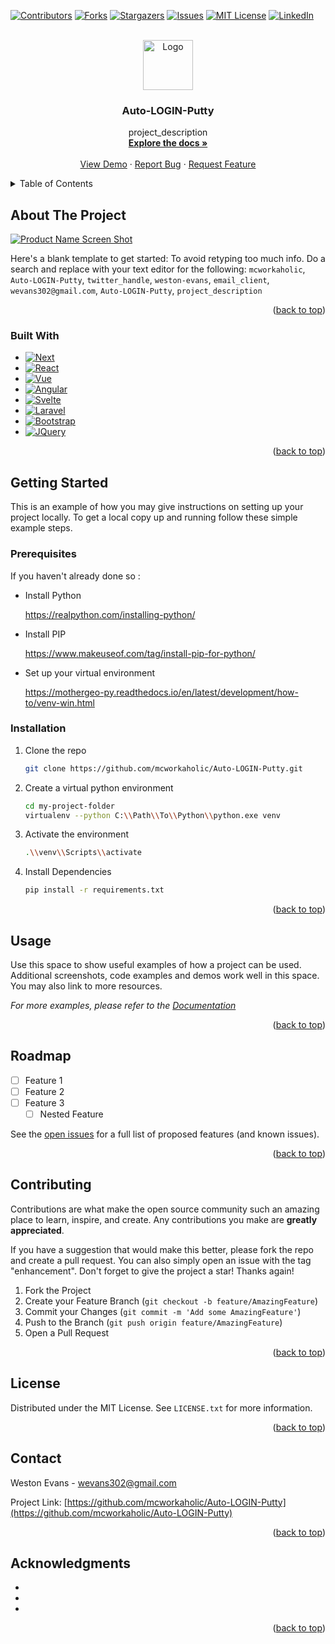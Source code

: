 <!-- Improved compatibility of back to top link: See: https://github.com/othneildrew/Best-README-Template/pull/73 -->
<a name="readme-top"></a>
<!--
*** Thanks for checking out the Best-README-Template. If you have a suggestion
*** that would make this better, please fork the repo and create a pull request
*** or simply open an issue with the tag "enhancement".
*** Don't forget to give the project a star!
*** Thanks again! Now go create something AMAZING! :D
-->



<!-- PROJECT SHIELDS -->
<!--
*** I'm using markdown "reference style" links for readability.
*** Reference links are enclosed in brackets [ ] instead of parentheses ( ).
*** See the bottom of this document for the declaration of the reference variables
*** for contributors-url, forks-url, etc. This is an optional, concise syntax you may use.
*** https://www.markdownguide.org/basic-syntax/#reference-style-links
-->
[![Contributors][contributors-shield]][contributors-url]
[![Forks][forks-shield]][forks-url]
[![Stargazers][stars-shield]][stars-url]
[![Issues][issues-shield]][issues-url]
[![MIT License][license-shield]][license-url]
[![LinkedIn][linkedin-shield]][linkedin-url]



<!-- PROJECT LOGO -->
<br />
<div align="center">
  <a href="https://github.com/mcworkaholic/Auto-LOGIN-Putty">
    <img src="images/logo.png" alt="Logo" width="80" height="80">
  </a>

<h3 align="center">Auto-LOGIN-Putty</h3>

  <p align="center">
    project_description
    <br />
    <a href="https://github.com/mcworkaholic/Auto-LOGIN-Putty"><strong>Explore the docs »</strong></a>
    <br />
    <br />
    <a href="https://github.com/mcworkaholic/Auto-LOGIN-Putty">View Demo</a>
    ·
    <a href="https://github.com/mcworkaholic/Auto-LOGIN-Putty/issues">Report Bug</a>
    ·
    <a href="https://github.com/mcworkaholic/Auto-LOGIN-Putty/issues">Request Feature</a>
  </p>
</div>



<!-- TABLE OF CONTENTS -->
<details>
  <summary>Table of Contents</summary>
  <ol>
    <li>
      <a href="#about-the-project">About The Project</a>
      <ul>
        <li><a href="#built-with">Built With</a></li>
      </ul>
    </li>
    <li>
      <a href="#getting-started">Getting Started</a>
      <ul>
        <li><a href="#prerequisites">Prerequisites</a></li>
        <li><a href="#installation">Installation</a></li>
      </ul>
    </li>
    <li><a href="#usage">Usage</a></li>
    <li><a href="#roadmap">Roadmap</a></li>
    <li><a href="#contributing">Contributing</a></li>
    <li><a href="#license">License</a></li>
    <li><a href="#contact">Contact</a></li>
    <li><a href="#acknowledgments">Acknowledgments</a></li>
  </ol>
</details>



<!-- ABOUT THE PROJECT -->
## About The Project

[![Product Name Screen Shot][product-screenshot]](https://example.com)

Here's a blank template to get started: To avoid retyping too much info. Do a search and replace with your text editor for the following: `mcworkaholic`, `Auto-LOGIN-Putty`, `twitter_handle`, `weston-evans`, `email_client`, `wevans302@gmail.com`, `Auto-LOGIN-Putty`, `project_description`

<p align="right">(<a href="#readme-top">back to top</a>)</p>



### Built With

* [![Next][Next.js]][Next-url]
* [![React][React.js]][React-url]
* [![Vue][Vue.js]][Vue-url]
* [![Angular][Angular.io]][Angular-url]
* [![Svelte][Svelte.dev]][Svelte-url]
* [![Laravel][Laravel.com]][Laravel-url]
* [![Bootstrap][Bootstrap.com]][Bootstrap-url]
* [![JQuery][JQuery.com]][JQuery-url]

<p align="right">(<a href="#readme-top">back to top</a>)</p>



<!-- GETTING STARTED -->
## Getting Started

This is an example of how you may give instructions on setting up your project locally.
To get a local copy up and running follow these simple example steps.

### Prerequisites

If you haven't already done so : 
* Install Python
  <p><a href="https://realpython.com/installing-python/">https://realpython.com/installing-python/</a></p>
* Install PIP
  <p><a href="https://www.makeuseof.com/tag/install-pip-for-python/">https://www.makeuseof.com/tag/install-pip-for-python/</a></p>
* Set up your virtual environment
  <p><a href="https://mothergeo-py.readthedocs.io/en/latest/development/how-to/venv-win.html">https://mothergeo-py.readthedocs.io/en/latest/development/how-to/venv-win.html</a></p>

### Installation

1. Clone the repo
   ```sh
   git clone https://github.com/mcworkaholic/Auto-LOGIN-Putty.git
   ```
2. Create a virtual python environment
   ```sh
   cd my-project-folder 
   virtualenv --python C:\\Path\\To\\Python\\python.exe venv
   ```
3. Activate the environment
   ```sh
   .\\venv\\Scripts\\activate
   ```
4. Install Dependencies
   ```sh
   pip install -r requirements.txt
   ```

<p align="right">(<a href="#readme-top">back to top</a>)</p>



<!-- USAGE EXAMPLES -->
## Usage

Use this space to show useful examples of how a project can be used. Additional screenshots, code examples and demos work well in this space. You may also link to more resources.

_For more examples, please refer to the [Documentation](https://example.com)_

<p align="right">(<a href="#readme-top">back to top</a>)</p>



<!-- ROADMAP -->
## Roadmap

- [ ] Feature 1
- [ ] Feature 2
- [ ] Feature 3
    - [ ] Nested Feature

See the [open issues](https://github.com/mcworkaholic/Auto-LOGIN-Putty/issues) for a full list of proposed features (and known issues).

<p align="right">(<a href="#readme-top">back to top</a>)</p>



<!-- CONTRIBUTING -->
## Contributing

Contributions are what make the open source community such an amazing place to learn, inspire, and create. Any contributions you make are **greatly appreciated**.

If you have a suggestion that would make this better, please fork the repo and create a pull request. You can also simply open an issue with the tag "enhancement".
Don't forget to give the project a star! Thanks again!

1. Fork the Project
2. Create your Feature Branch (`git checkout -b feature/AmazingFeature`)
3. Commit your Changes (`git commit -m 'Add some AmazingFeature'`)
4. Push to the Branch (`git push origin feature/AmazingFeature`)
5. Open a Pull Request

<p align="right">(<a href="#readme-top">back to top</a>)</p>



<!-- LICENSE -->
## License

Distributed under the MIT License. See `LICENSE.txt` for more information.

<p align="right">(<a href="#readme-top">back to top</a>)</p>



<!-- CONTACT -->
## Contact

Weston Evans - wevans302@gmail.com 

Project Link: [https://github.com/mcworkaholic/Auto-LOGIN-Putty](https://github.com/mcworkaholic/Auto-LOGIN-Putty)

<p align="right">(<a href="#readme-top">back to top</a>)</p>



<!-- ACKNOWLEDGMENTS -->
## Acknowledgments

* []()
* []()
* []()

<p align="right">(<a href="#readme-top">back to top</a>)</p>



<!-- MARKDOWN LINKS & IMAGES -->
<!-- https://www.markdownguide.org/basic-syntax/#reference-style-links -->
[contributors-shield]: https://img.shields.io/github/contributors/mcworkaholic/Auto-LOGIN-Putty.svg?style=for-the-badge
[contributors-url]: https://github.com/mcworkaholic/Auto-LOGIN-Putty/graphs/contributors
[forks-shield]: https://img.shields.io/github/forks/mcworkaholic/Auto-LOGIN-Putty.svg?style=for-the-badge
[forks-url]: https://github.com/mcworkaholic/Auto-LOGIN-Putty/network/members
[stars-shield]: https://img.shields.io/github/stars/mcworkaholic/Auto-LOGIN-Putty.svg?style=for-the-badge
[stars-url]: https://github.com/mcworkaholic/Auto-LOGIN-Putty/stargazers
[issues-shield]: https://img.shields.io/github/issues/mcworkaholic/Auto-LOGIN-Putty.svg?style=for-the-badge
[issues-url]: https://github.com/mcworkaholic/Auto-LOGIN-Putty/issues
[license-shield]: https://img.shields.io/github/license/mcworkaholic/Auto-LOGIN-Putty.svg?style=for-the-badge
[license-url]: https://github.com/mcworkaholic/Auto-LOGIN-Putty/blob/master/LICENSE.txt
[linkedin-shield]: https://img.shields.io/badge/-LinkedIn-black.svg?style=for-the-badge&logo=linkedin&colorB=555
[linkedin-url]: https://linkedin.com/in/weston-evans
[product-screenshot]: images/screenshot.png
[Next.js]: https://img.shields.io/badge/next.js-000000?style=for-the-badge&logo=nextdotjs&logoColor=white
[Next-url]: https://nextjs.org/
[React.js]: https://img.shields.io/badge/React-20232A?style=for-the-badge&logo=react&logoColor=61DAFB
[React-url]: https://reactjs.org/
[Vue.js]: https://img.shields.io/badge/Vue.js-35495E?style=for-the-badge&logo=vuedotjs&logoColor=4FC08D
[Vue-url]: https://vuejs.org/
[Angular.io]: https://img.shields.io/badge/Angular-DD0031?style=for-the-badge&logo=angular&logoColor=white
[Angular-url]: https://angular.io/
[Svelte.dev]: https://img.shields.io/badge/Svelte-4A4A55?style=for-the-badge&logo=svelte&logoColor=FF3E00
[Svelte-url]: https://svelte.dev/
[Laravel.com]: https://img.shields.io/badge/Laravel-FF2D20?style=for-the-badge&logo=laravel&logoColor=white
[Laravel-url]: https://laravel.com
[Bootstrap.com]: https://img.shields.io/badge/Bootstrap-563D7C?style=for-the-badge&logo=bootstrap&logoColor=white
[Bootstrap-url]: https://getbootstrap.com
[JQuery.com]: https://img.shields.io/badge/jQuery-0769AD?style=for-the-badge&logo=jquery&logoColor=white
[JQuery-url]: https://jquery.com 
